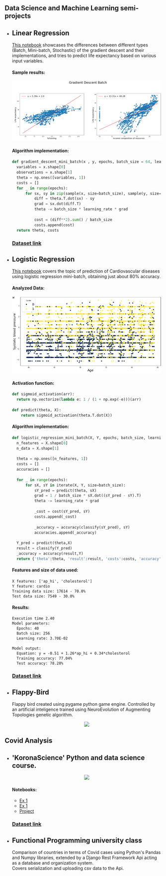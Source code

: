 [tags]: <> (Python, AI, Machine Learning, Pandas, Numpy, NEAT, Django)
Data Science and Machine Learning semi-projects
---
* Linear Regression
  ---
  [This notebook](https://github.com/Raff-dev/Data-Science/blob/main/MachineLearning/linear_regression.ipynb)
  showcases the differences between different types (Batch, Mini-batch, Stochastic) of the gradient descent and their implementations, and tries to predict life expectancy based on various input variables.
  
  #### Sample results:
  <p align="center">
  <img src="preview/machinelearning_gradient_descent.png"/>
  </p>
  
  #### Algorithm implementation:
  ```python
  def gradient_descent_mini_batch(x , y, epochs, batch_size = 64, learning_rate = 10**-6):
    variables = x.shape[0]
    observations = x.shape[1]
    theta = np.ones([variables, 1])
    costs = []
    for _ in range(epochs):
        for sx, sy in zip(sample(x, size=batch_size), sample(y, size=batch_size)):
            diff = theta.T.dot(sx) - sy
            grad = sx.dot(diff.T)
            theta -= batch_size * learning_rate * grad

            cost = (diff**2).sum() / batch_size
            costs.append(cost)
    return theta, costs
   ```
  
  ### [Dataset link](https://www.kaggle.com/sulianova/cardiovascular-disease-dataset)   
  
  
* Logistic  Regression
  ---
  [This notebook](https://github.com/Raff-dev/Data-Science/blob/main/MachineLearning/logistic_regression.ipynb)
  covers the topic of prediction of Cardiovascular diseases using logistic regression mini-batch, obtaining just about 80% accuracy.
  
  #### Analyzed Data:
    <p align="center">
    <img src="preview/machinelearning_logistic_cardio.png">
    </p>

  #### Activation function:
    ```python
    def sigmoid_activation(arr):
      return np.vectorize(lambda e: 1 / (1 + np.exp(-e)))(arr)

    def predict(theta, X):
        return sigmoid_activation(theta.T.dot(X))
  ```

  #### Algorithm implementation:
    ```python
    def logistic_regression_mini_batch(X, Y, epochs, batch_size, learning_rate):
      n_features = X.shape[0]
      n_data = X.shape[1]

      theta = np.ones([n_features, 1])
      costs = []
      accuracies = []

      for _ in range(epochs):
          for sX, sY in iterate(X, Y, size=batch_size):
              sY_pred = predict(theta, sX)
              grad = 1 / batch_size * sX.dot((sY_pred - sY).T)
              theta -= learning_rate * grad

              _cost = cost(sY_pred, sY)
              costs.append(_cost)

              _accuracy = accuracy(classify(sY_pred), sY)
              accuracies.append(_accuracy)

      Y_pred = predict(theta,X)
      result = classify(Y_pred)
      _accuracy = accuracy(result,Y)
      return {'theta':theta, 'result':result, 'costs':costs, 'accuracy':_accuracy}
    ```
    
  #### Features and size of data used:
  ```
  X features: ['ap_hi', 'cholesterol']
  Y feature: cardio
  Training data size: 17614 - 70.0%
  Test data size: 7549 - 30.0%
  ```

  #### Results:
  ```
  Execution time 2.40
  Model parameters:
    Epochs: 40
    Batch size: 256
    Learning rate: 3.70E-02

  Model output:
    Equation: y = -0.51 + 1.26*ap_hi + 0.34*cholesterol
    Training accuracy: 77.04%
    Test accuracy: 78.28%
  ```
  ### [Dataset link](https://www.kaggle.com/kumarajarshi/life-expectancy-who)   
  

* Flappy-Bird
  ---
  Flappy bird created using pygame python game engine.
  Controlled by an artificial inteligence trained using NeuroEvolution of Augmenting Topologies genetic algorithm.
  <p align="center">
  <img src="preview/preview.gif" height="500"/>
  </p>



Covid Analysis
---
* 'KoronaScience' Python and data science course.
  ---
  <p align="center">
  <img src="preview/covid_bydatepoland.png"/>
  </p>
  
  #### Notebooks:
  * [Ex 1](https://github.com/Raff-dev/Data-Science/blob/main/CovidAnalysis/Korona%20Science/hw1.ipynb)
  * [Ex 1](https://github.com/Raff-dev/Data-Science/blob/main/CovidAnalysis/Korona%20Science/hw2.ipynb)
  * [Project](https://github.com/Raff-dev/Data-Science/blob/main/CovidAnalysis/Korona%20Science/KoronaScience4.ipynb)
  
  ### [Dataset link](https://raw.githubusercontent.com/CSSEGISandData/COVID-19/master/csse_covid_19_data)   

* Functional Programming university class
  ---
  Comparison of countries in terms of Covid cases using Python's Pandas and Numpy libraries, 
  extended by a Django Rest Framework Api acting as a database and organization system.   
  Covers serialization and uploading csv data to the Api.

